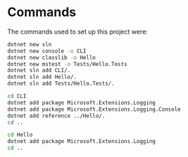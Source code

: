 # Commands

The commands used to set up this project were:

```sh
dotnet new sln
dotnet new console -o CLI
dotnet new classlib -o Hello
dotnet new mstest -o Tests/Hello.Tests
dotnet sln add CLI/.
dotnet sln add Hello/.
dotnet sln add Tests/Hello.Tests/.
```

```sh
cd CLI
dotnet add package Microsoft.Extensions.Logging
dotnet add package Microsoft.Extensions.Logging.Console
dotnet add reference ../Hello/.
cd ..
```

```sh
cd Hello
dotnet add package Microsoft.Extensions.Logging
cd ..
```

